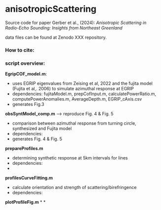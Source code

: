 # anisotropicScattering

Source code for paper Gerber et al., (2024): *Anisotropic Scattering in Radio-Echo Sounding: Insights from Northeast Greenland*

data files can be found at Zenodo XXX repository. 

### How to cite:


### script overview:

**EgripCOF_model.m**: 
* uses EGRIP eigenvalues from Zeising et al, 2022 and the fujita model (Fujita et al,. 2006) to simulate azimuthal response at EGRIP
* dependencies: fujitaModel.m, prepCofInput.m, calculatePowerRatio.m, computePowerAnomalies.m, AverageDepth.m, EGRIP_cAxis.csv
* generates Fig.3

**obsSyntModel_comp.m** --> reproduce Fig. 4 & Fig. 5
* comparison between azimuthal response from turning circle, synthesized and Fujita model
* dependencies: 
* generates Fig. 4 & Fig. 5

**prepareProfiles.m**
* determining synthetic response at 5km intervals for lines
* dependencies:
* 
  
**profilesCurveFitting.m**
* calculate orientation and strength of scattering/birefringence
* dependencies:

**plotProfileFig.m**
* 
* 

